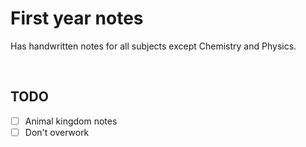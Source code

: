 # First year notes

Has handwritten notes for all subjects except Chemistry and Physics.

<br>

## TODO

- [ ] Animal kingdom notes 
- [ ] Don't overwork
